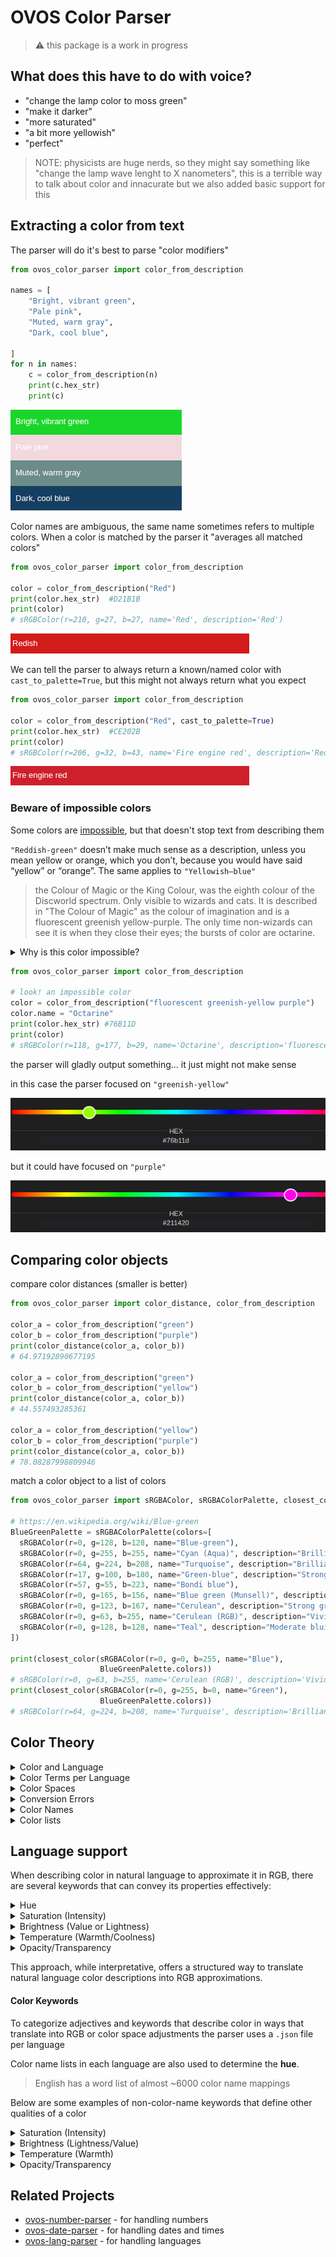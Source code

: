 # OVOS Color Parser

> :warning: this package is a work in progress

## What does this have to do with voice?

- "change the lamp color to moss green"
- "make it darker"
- "more saturated"
- "a bit more yellowish"
- "perfect"

> NOTE: physicists are huge nerds, so they might say something like "change the lamp wave lenght to X nanometers", this
> is a terrible way to talk about color and innacurate but we also added basic support for this



## Extracting a color from text

The parser will do it's best to parse "color modifiers"

```python
from ovos_color_parser import color_from_description

names = [
    "Bright, vibrant green",
    "Pale pink",
    "Muted, warm gray",
    "Dark, cool blue",
  
]
for n in names:
    c = color_from_description(n)
    print(c.hex_str)
    print(c)
```
![img_7.png](img_7.png)

Color names are ambiguous, the same name sometimes refers to multiple colors. When a color is matched by the parser it "averages all matched colors"
```python
from ovos_color_parser import color_from_description

color = color_from_description("Red")
print(color.hex_str)  #D21B1B
print(color) 
# sRGBColor(r=210, g=27, b=27, name='Red', description='Red')
```
![img_9.png](img_9.png)


We can tell the parser to always return a known/named color with `cast_to_palette=True`, but this might not always return what you expect
```python
from ovos_color_parser import color_from_description

color = color_from_description("Red", cast_to_palette=True)
print(color.hex_str)  #CE202B
print(color)
# sRGBColor(r=206, g=32, b=43, name='Fire engine red', description='Red')
```

![img_8.png](img_8.png)

### Beware of impossible colors

Some colors are [impossible](https://en.wikipedia.org/wiki/Impossible_color), but that doesn't stop text from describing them

`"Reddish-green"` doesn’t make much sense as a description, unless you mean yellow or orange, which you don’t, because you would have said “yellow” or “orange”. The same applies to `"Yellowish–blue"`

> the Colour of Magic or the King Colour, was the eighth colour of the Discworld spectrum. 
Only visible to wizards and cats. It is described in "The Colour of Magic" as the colour of imagination and is a fluorescent greenish yellow-purple. 
The only time non-wizards can see it is when they close their eyes; the bursts of color are octarine.

<details>
  <summary>Why is this color impossible?</summary>

Fluorescent greenish-yellow and purple are essentially opposite colors on the color wheel, with wavelengths that can’t coexist in a single light wave in the visible spectrum. Here’s why:

1. Color Wavelengths and Light: Greenish-yellow light falls in a wavelength range of about 560–590 nanometers, while purple is not a pure spectral color but a combination of blue (around 450–495 nm) and red (around 620–750 nm). Human eyes perceive purple as a combination of these two ends of the spectrum.
2. Color Opponency Theory: The human visual system relies on color opponency, where certain pairs of colors (like red-green and blue-yellow) are processed in opposing channels. Because of this, our brains can’t interpret colors that simultaneously activate both ends of an opponent channel. This is why we don’t perceive colors like reddish-green or yellowish-blue—our brains are simply wired to cancel out those combinations.
3. Perceptual Limits: Fluorescent colors are especially intense because they emit light in a narrow, concentrated wavelength range, making them appear very saturated and bright. Attempting to mix fluorescent greenish-yellow with purple not only challenges the physiology of the eye but would also result in a muted brown or gray tone, as the colors cancel each other out.

In short, fluorescent greenish-yellow and purple light can’t coexist in a way our eyes can interpret as a single, stable color because of the biological limits of human color perception.
</details>

```python
from ovos_color_parser import color_from_description

# look! an impossible color
color = color_from_description("fluorescent greenish-yellow purple")
color.name = "Octarine"
print(color.hex_str) #76B11D
print(color)
# sRGBColor(r=118, g=177, b=29, name='Octarine', description='fluorescent greenish-yellow purple')
```
the parser will gladly output something... it just might not make sense

in this case the parser focused on `"greenish-yellow"`

![img_10.png](img_10.png)

but it could have focused on `"purple"`

![img_12.png](img_12.png)

## Comparing color objects

compare color distances (smaller is better)

```python
from ovos_color_parser import color_distance, color_from_description

color_a = color_from_description("green")
color_b = color_from_description("purple")
print(color_distance(color_a, color_b))
# 64.97192890677195

color_a = color_from_description("green")
color_b = color_from_description("yellow")
print(color_distance(color_a, color_b))
# 44.557493285361

color_a = color_from_description("yellow")
color_b = color_from_description("purple")
print(color_distance(color_a, color_b))
# 78.08287998809946
```

match a color object to a list of colors

```python
from ovos_color_parser import sRGBAColor, sRGBAColorPalette, closest_color

# https://en.wikipedia.org/wiki/Blue-green
BlueGreenPalette = sRGBAColorPalette(colors=[
  sRGBAColor(r=0, g=128, b=128, name="Blue-green"),
  sRGBAColor(r=0, g=255, b=255, name="Cyan (Aqua)", description="Brilliant bluish green"),
  sRGBAColor(r=64, g=224, b=208, name="Turquoise", description="Brilliant bluish green"),
  sRGBAColor(r=17, g=100, b=180, name="Green-blue", description="Strong blue"),
  sRGBAColor(r=57, g=55, b=223, name="Bondi blue"),
  sRGBAColor(r=0, g=165, b=156, name="Blue green (Munsell)", description="Brilliant bluish green"),
  sRGBAColor(r=0, g=123, b=167, name="Cerulean", description="Strong greenish blue"),
  sRGBAColor(r=0, g=63, b=255, name="Cerulean (RGB)", description="Vivid blue"),
  sRGBAColor(r=0, g=128, b=128, name="Teal", description="Moderate bluish green"),
])

print(closest_color(sRGBAColor(r=0, g=0, b=255, name="Blue"),
                    BlueGreenPalette.colors))
# sRGBColor(r=0, g=63, b=255, name='Cerulean (RGB)', description='Vivid blue')
print(closest_color(sRGBAColor(r=0, g=255, b=0, name="Green"),
                    BlueGreenPalette.colors))
# sRGBColor(r=64, g=224, b=208, name='Turquoise', description='Brilliant bluish green')
```

## Color Theory

<details>
  <summary>Color and Language</summary>

Different languages are different names and numbers of colors! color is not universal!

For example, in many languages the colors described in English as "blue" and "green" are colexified, i.e., expressed
using a single umbrella term. To render this ambiguous notion in English, linguists use the blend word grue, from green
and blue

The wikipedia pages
for [Linguistic relativity and the color naming debate](https://en.wikipedia.org/wiki/Linguistic_relativity_and_the_color_naming_debate) , [Blue/Green distinction](Blue–green distinction in language)
and [Color terms](https://en.wikipedia.org/wiki/Color_term) offer a good introduction to this fascinating topic

Colors in language follow a specific evolutionary pattern. This pattern is as follows:

1. All languages contain terms for black and white.
2. If a language contains three terms, then it contains a term for red.
3. If a language contains four terms, then it contains a term for either green or yellow (but not both).
4. If a language contains five terms, then it contains terms for both green and yellow.
5. If a language contains six terms, then it contains a term for blue.
6. If a language contains seven terms, then it contains a term for brown.
7. If a language contains eight or more terms, then it contains terms for purple, pink, orange or gray.

</details>

<details>
  <summary>Color Terms per Language</summary>

In the Bassa language, there are **two terms** for classifying colors; ziza (white, yellow, orange, and red) and hui (
black, violet, blue, and green)

In the Bambara language, there are **three color terms**: dyema (white, beige), blema (reddish, brownish), and fima (
dark green, indigo, and black).

The Ovahimba use **four color names**: zuzu stands for dark shades of blue, red, green, and purple; vapa is white and
some shades of yellow; buru is some shades of green and blue; and dambu is some other shades of green, red, and brown.

![img.png](img.png)

English has **11 basic color terms**: black, white, red, green, yellow, blue, brown, orange, pink, purple, and gray;
other languages have between 2 and 12. All other colors are considered by most speakers of that language to be variants
of these basic color terms

Italian, Russian and Hebrew have **twelve basic color terms**, each distinguishing blue and light blue. A Russian will
make the same red/pink and orange/brown distinctions, but will also make a further distinction between синий (sinii) and
голубой (goluboi), which English speakers would call dark and light blue. To Russian speakers, sinii and goluboi are as
separate as red and pink, or orange and brown.

</details>



<details>
  <summary>Color Spaces</summary>

RGB uses additive color mixing, because it describes what kind of light needs to be emitted to produce a given color.
RGB stores individual values for red, green and blue. RGBA is RGB with an additional channel, alpha, to indicate
transparency. Common color spaces based on the RGB model include sRGB, Adobe RGB, ProPhoto RGB, scRGB, and CIE RGB.

![img_3.png](img_3.png)

CMYK uses subtractive color mixing used in the printing process, because it describes what kind of inks need to be
applied so the light reflected from the substrate and through the inks produces a given color. One starts with a white
substrate (canvas, page, etc.), and uses ink to subtract color from white to create an image. CMYK stores ink values for
cyan, magenta, yellow and black. There are many CMYK color spaces for different sets of inks, substrates, and press
characteristics (which change the dot gain or transfer function for each ink and thus change the appearance).

YIQ was formerly used in NTSC (North America, Japan and elsewhere) television broadcasts for historical reasons. This
system stores a luma value roughly analogous to (and sometimes incorrectly identified as)[9][10] luminance, along with
two chroma values as approximate representations of the relative amounts of blue and red in the color. It is similar to
the YUV scheme used in most video capture systems[11] and in PAL (Australia, Europe, except France, which uses SECAM)
television, except that the YIQ color space is rotated 33° with respect to the YUV color space and the color axes are
swapped. The YDbDr scheme used by SECAM television is rotated in another way.

YPbPr is a scaled version of YUV. It is most commonly seen in its digital form, YCbCr, used widely in video and image
compression schemes such as MPEG and JPEG.

xvYCC is a new international digital video color space standard published by the IEC (IEC 61966-2-4). It is based on the
ITU BT.601 and BT.709 standards but extends the gamut beyond the R/G/B primaries specified in those standards.

HSV (hue, saturation, value), also known as HSB (hue, saturation, brightness) is often used by artists because it is
often more natural to think about a color in terms of hue and saturation than in terms of additive or subtractive color
components. HSV is a transformation of an RGB color space, and its components and colorimetry are relative to the RGB
color space from which it was derived.

![img_2.png](img_2.png)

HSL (hue, saturation, lightness/luminance), also known as HLS or HSI (hue, saturation, intensity) is quite similar to
HSV, with "lightness" replacing "brightness". The difference is that the brightness of a pure color is equal to the
brightness of white, while the lightness of a pure color is equal to the lightness of a medium gray.

</details>


<details>
  <summary>Conversion Errors</summary>


A color in one absolute color space can be converted into another absolute color space, and back again, in general;
however, some color spaces may have gamut limitations, and converting colors that lie outside that gamut will not
produce correct results. There are also likely to be rounding errors, especially if the popular range of only 256
distinct values per component (8-bit color) is used.

One part of the definition of an absolute color space is the viewing conditions. The same color, viewed under different
natural or artificial lighting conditions, will look different. Those involved professionally with color matching may
use viewing rooms, lit by standardized lighting.

Occasionally, there are precise rules for converting between non-absolute color spaces. For example, HSL and HSV spaces
are defined as mappings of RGB. Both are non-absolute, but the conversion between them should maintain the same color.
However, in general, converting between two non-absolute color spaces (for example, RGB to CMYK) or between absolute and
non-absolute color spaces (for example, RGB to L*a*b*) is almost a meaningless concept.

</details>


<details>
  <summary>Color Names</summary>

A color term (or color name) is a word or phrase that refers to a specific color. The color term may refer to human
perception of that color (which is affected by visual context), or to an underlying physical property (such as a
specific wavelength of visible light).

There are also numerical systems of color specification, referred to as color spaces.

Not all colors have a name, think about a random combination of RGB values, we don't have names for every single hue!

![img_1.png](img_1.png)

</details>


<details>
  <summary>Color lists</summary>

We expect all computers to represent a color term as the same Hex value, but does this happen in practice? Who names the
colors?

Some standards have been proposed over the years to clearly define colors as a specific number we can represent in a
computer,

- [X11 colors](https://en.wikipedia.org/wiki/X11_color_names) - In computing, on the X Window System, X11 color names
  are represented in a simple text file, which maps certain strings to RGB color values. It was traditionally shipped
  with every X11 installation, hence the name. The web colors list is descended from it but differs for certain color
  names.
- [Web colors standard](https://en.wikipedia.org/wiki/Web_colors) - Web colors are colors used in displaying web pages
  on the World Wide Web; they can be described by way of three methods: a color may be specified as an RGB triplet, in
  hexadecimal format (a hex triplet) or according to its common English name in some case
- [Crayola colors](https://en.wikipedia.org/wiki/List_of_Crayola_crayon_colors) - Since 1903, Crayola has created over
  200 distinct colors for crayons, which often correlate to physical pigments.
- [RAL colors](https://en.wikipedia.org/wiki/List_of_RAL_colours) - Used mainly in Europe, RAL colors are a standard
  color matching system administered by the German organization RAL gGmbH.
- [Traditional colors of Japan](https://en.wikipedia.org/wiki/Traditional_colors_of_Japan) - The traditional colors of
  Japan are a collection of colors traditionally used in Japanese art, literature, textiles such as kimono, and other
  Japanese arts and crafts.
- [XKCD color list](https://xkcd.com/color/rgb/) - The 954 most common RGB monitor colors, as defined by several
  hundred thousand participants in the xkcd color name survey.

Nowadays there are many online projects that attempt to "name every color", anyone can go in there and name a hex value
whatever they want, we are not considering these color names as they have no widespread adoption and are essentiallly a
joke.

</details>


## Language support

When describing color in natural language to approximate it in RGB, there are several keywords that can convey
its properties effectively:

<details>
  <summary>Hue</summary>

- **Description**: Hue refers to the basic color family, such as red, blue, green, or yellow.
- **Translation to RGB**:
    - The hue determines which of the primary RGB channels (red, green, or blue) will be most prominent. For example,
      “red” means a strong red channel with low green and blue, while “blue” means a high blue channel with low red and
      green.
    - Hues like "yellow" indicate both red and green channels are high with blue low, while "purple" combines red and
      blue with little green.
- **Strategy**: Identify the dominant hue, then adjust the RGB channels accordingly to reflect it.

</details>

<details>
  <summary>Saturation (Intensity)</summary>

- **Description**: Saturation, or chroma, is how pure or intense the color is. Terms like “vibrant,” “dull,” or “washed
  out” refer to saturation.
- **Translation to RGB**:
    - High saturation (vibrant): Increase the difference between the dominant channel(s) and others. For example, making
      the red channel much higher than green and blue for a vibrant red.
    - Low saturation (dull): Reduce the contrast between channels, creating a blend closer to grayscale. For instance,
      balancing red, green, and blue channels to similar values lowers saturation.
- **Strategy**: A term like "muted green" would mean lowering the green channel's intensity relative to a bright green,
  but still keeping it dominant over red and blue.

</details>

<details>
  <summary>Brightness (Value or Lightness)</summary>

- **Description**: Brightness refers to how light or dark the color appears. Words like “bright,” “dim,” “dark,” or
  “pale” are often used.
- **Translation to RGB**:
    - High brightness (bright): Increase the values across all channels.
    - Low brightness (dark): Decrease values across channels while maintaining the hue's relative balance.
- **Strategy**: A "pale pink" could be achieved by adding white (higher red, green, and blue values) to lighten a
  typical pink. For a "dark blue," all channels are reduced, but the blue remains higher than the others.

</details>


<details>
  <summary>Temperature (Warmth/Coolness)</summary>

- **Description**: Color temperature reflects whether a color feels warm or cool. Terms like "warm red," "cool green,"
  or "cold blue" apply here.
- **Translation to RGB**:
    - Warm colors: Increase red or red and green channels.
    - Cool colors: Increase blue or decrease red.
- **Strategy**: Adjust the balance between red, green, and blue to match the warmth or coolness described. For example,
  a "warm gray" would have a slight increase in red, while a "cool gray" would have a hint of blue.

</details>

<details>
  <summary>Opacity/Transparency</summary>

- **Description**: Opacity doesn’t affect RGB but is relevant for color perception, especially in design. Terms like
  “translucent,” “opaque,” or “sheer” describe it.
- **Translation to RGB**:
    - Opacity affects the alpha channel (RGBA) rather than RGB values.
- **Strategy**: If opacity is important, adjust the alpha channel rather than RGB. For instance, "translucent blue" with
  an alpha below 1.0 would show a slightly transparent overlay.

</details>

This approach, while interpretative, offers a structured way to translate natural language color descriptions into RGB
approximations.

#### Color Keywords 

To categorize adjectives and keywords that describe color in ways that translate into RGB or color space adjustments the
parser uses a `.json` file per language

Color name lists in each language are also used to determine the **hue**. 

> English has a word list of almost ~6000 color name mappings

Below are some examples of non-color-name keywords that define other qualities of a color

<details>
  <summary>Saturation (Intensity)</summary>

- **Very High Saturation**: For colors that are extremely intense or vivid.
    - Keywords: “neon,” “saturated,” “intense,” “brilliant,” “flamboyant”
- **High Saturation**: These adjectives indicate vibrant or intense colors where the hue is pronounced.
    - Keywords: “vibrant,” “rich,” “bold,” “deep,” “vivid,” “intense,” “pure,” “electric”
- **Low Saturation**: These adjectives imply a muted or washed-out appearance, often making the color appear closer to
  grayscale.
    - Keywords: “dull,” “muted,” “washed-out,” “faded,” “soft,” “pale,” “subdued,” “pastel”
- **Very Low Saturation**: For colors that are very desaturated, nearing grayscale.
    - Keywords: “drab,” “grayed,” “washed-out,” “faded,” “subdued”
</details>

<details>
  <summary>Brightness (Lightness/Value)</summary>

- **Very High Brightness**: Extremely bright colors, often implying high lightness or near-whiteness.
    - Keywords: “blinding,” “radiant,” “glowing,” “white,” “light-filled”
- **High Brightness**: Bright colors, often indicating a lighter shade or close to white.
    - Keywords: “bright,” “light,” “pale,” “glowing,” “luminous,” “brilliant,” “clear,” “radiant”
- **Low Brightness**: These terms describe darker or dimmer shades, closer to black.
    - Keywords: “dim,” “dark,” “shadowy,” “faint,” “gloomy,” “subdued,” “deep,” “midnight”
- **Very Low Brightness**: Colors that are nearly black or very dark.
    - Keywords: “pitch-dark,” “black,” “shadowed,” “deep,” “ink-like”

</details>

<details>
  <summary>Temperature (Warmth)</summary>

- **Very High Temperature (Very Warm)**: Intense warm colors, strongly leaning toward red, orange, or intense yellow.
    - Keywords: “fiery,” “lava-like,” “burning,” “blazing”
- **High Temperature (Warm Colors)**: Warmer colors suggest a shift towards red or yellow tones, giving the color a
  warmer feel.
    - Keywords: “warm,” “hot,” “fiery,” “sunny,” “toasty,” “scorching,” “amber,” “reddish”
- **Low Temperature (Cool Colors)**: Cooler colors involve blue or green tones, giving the color a cooler or icy
  appearance.
    - Keywords: “cool,” “cold,” “chilly,” “icy,” “frosty,” “crisp,” “bluish,” “aqua”
- **Very Low Temperature (Very Cool)**: Extremely cool tones, verging on cold, icy blues or greens.
    - Keywords: “icy,” “arctic,” “frigid,” “wintry,” “glacial”
</details>

<details>
  <summary>Opacity/Transparency</summary>


- **Very High Opacity**: Extremely solid or dense colors.
    - Keywords: “impenetrable,” “opaque,” “thick”
- **High Opacity**: Describes solid colors without transparency.
    - Keywords: “opaque,” “solid,” “dense,” “thick,” “cloudy,” “impenetrable,” “strong”
- **Low Opacity**: Indicates transparency or translucency, where the background may show through.
    - Keywords: “transparent,” “translucent,” “sheer,” “see-through,” “misty,” “delicate,” “airy”
- **Very Low Opacity**: Highly transparent or barely visible colors.
    - Keywords: “ethereal,” “ghostly,” “barely-there,” “translucent”

</details>


## Related Projects

- [ovos-number-parser](https://github.com/OpenVoiceOS/ovos-number-parser) - for handling numbers
- [ovos-date-parser](https://github.com/OpenVoiceOS/ovos-date-parser) - for handling dates and times
- [ovos-lang-parser](https://github.com/OVOSHatchery/ovos-lang-parser) - for handling languages
